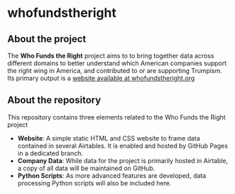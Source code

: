 # whofundstheright

## About the project
The **Who Funds the Right** project aims to to bring together data across different domains to better understand which American companies support the right wing in America, and contributed to or are supporting Trumpism. Its primary output is a [website available at whofundstheright.org](https://whofundstheright.org/)

## About the repository
This repository contains three elements related to the Who Funds the Right project
* **Website**: A simple static HTML and CSS website to frame data contained in several Airtables. It is enabled and hosted by GitHub Pages in a dedicated branch.
* **Company Data**: While data for the project is primarily hosted in Airtable, a copy of all data will be maintained on GitHub.
* **Python Scripts**: As more advanced features are developed, data processing Python scripts will also be included here.
